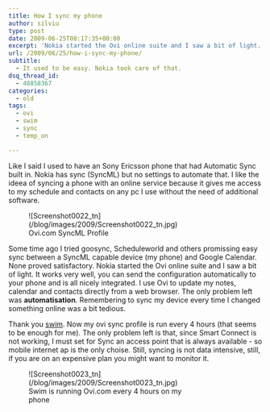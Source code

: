 ```yaml
---
title: How I sync my phone
author: silviu
type: post
date: 2009-06-25T08:17:35+00:00
excerpt: 'Nokia started the Ovi online suite and I saw a bit of light. It works very well, you can send the configuration automatically to your phone and is all nicely integrated. I use Ovi to update my notes, calendar and contacts directly from a web browser. The only problem left was automatisation. '
url: /2009/06/25/how-i-sync-my-phone/
subtitle:
  - It used to be easy. Nokia took care of that.
dsq_thread_id:
  - 48858367
categories:
  - old
tags:
  - ovi
  - swim
  - sync
  - temp_on

---
```

Like I said I used to have an Sony Ericsson phone that had Automatic Sync built in. Nokia has sync (SyncML) but no settings to automate that. I like the ideea of syncing a phone with an online service because it gives me access to my schedule and contacts on any pc I use without the need of additional software.

<figure id="attachment_312" aria-describedby="caption-attachment-312" style="width: 320px" class="wp-caption aligncenter">![Screenshot0022_tn](/blog/images/2009/Screenshot0022_tn.jpg) <figcaption id="caption-attachment-312" class="wp-caption-text">Ovi.com SyncML Profile</figcaption></figure>

Some time ago I tried goosync, Scheduleworld and others promissing easy sync between a SyncML capable device (my phone) and Google Calendar. None proved satisfactory. Nokia started the Ovi online suite and I saw a bit of light. It works very well, you can send the configuration automatically to your phone and is all nicely integrated. I use Ovi to update my notes, calendar and contacts directly from a web browser. The only problem left was **automatisation**. Remembering to sync my device every time I changed something online was a bit tedious.

Thank you [swim][1]. Now my ovi sync profile is run every 4 hours (that seems to be enough for me). The only problem left is that, since Smart Connect is not working, I must set for Sync an access point that is always available - so mobile internet ap is the only choise. Still, syncing is not data intensive, still, if you are on an expensive plan you might want to monitor it.

<figure id="attachment_313" aria-describedby="caption-attachment-313" style="width: 320px" class="wp-caption aligncenter">![Screenshot0023_tn](/blog/images/2009/Screenshot0023_tn.jpg) <figcaption id="caption-attachment-313" class="wp-caption-text">Swim is running Ovi.com every 4 hours on my phone</figcaption></figure>

 [1]: http://www.sgvulcan.com/take-your-mobile-phone-for-a-swim/